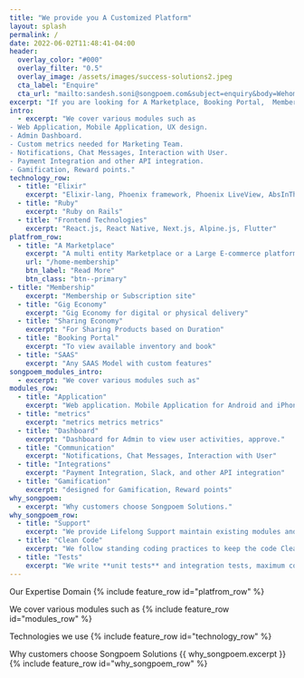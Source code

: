 ```yaml
---
title: "We provide you A Customized Platform"
layout: splash
permalink: /
date: 2022-06-02T11:48:41-04:00
header:
  overlay_color: "#000"
  overlay_filter: "0.5"
  overlay_image: /assets/images/success-solutions2.jpeg
  cta_label: "Enquire"
  cta_url: "mailto:sandesh.soni@songpoem.com&subject=enquiry&body=Wehomepage"
excerpt: "If you are looking for A Marketplace, Booking Portal,  Membership or Subscription site, SAAS"
intro: 
  - excerpt: "We cover various modules such as
- Web Application, Mobile Application, UX design.
- Admin Dashboard.
- Custom metrics needed for Marketing Team.
- Notifications, Chat Messages, Interaction with User.
- Payment Integration and other API integration.
- Gamification, Reward points."
technology_row:
  - title: "Elixir"
    excerpt: "Elixir-lang, Phoenix framework, Phoenix LiveView, AbsInThe"
  - title: "Ruby"
    excerpt: "Ruby on Rails"
  - title: "Frontend Technologies"
    excerpt: "React.js, React Native, Next.js, Alpine.js, Flutter"
platfrom_row:
  - title: "A Marketplace"
    excerpt: "A multi entity Marketplace or a Large E-commerce platform"
    url: "/home-membership"
    btn_label: "Read More"
    btn_class: "btn--primary"
- title: "Membership"
    excerpt: "Membership or Subscription site"
  - title: "Gig Economy"
    excerpt: "Gig Economy for digital or physical delivery"
  - title: "Sharing Economy"
    excerpt: "For Sharing Products based on Duration"
  - title: "Booking Portal"
    excerpt: "To view available inventory and book"
  - title: "SAAS"
    excerpt: "Any SAAS Model with custom features"
songpoem_modules_intro: 
  - excerpt: "We cover various modules such as"
modules_row:
  - title: "Application"
    excerpt: "Web application. Mobile Application for Android and iPhone."
  - title: "metrics"
    excerpt: "metrics metrics metrics"
  - title: "Dashboard"
    excerpt: "Dashboard for Admin to view user activities, approve."
  - title: "Communication"
    excerpt: "Notifications, Chat Messages, Interaction with User"
  - title: "Integrations"
    excerpt: "Payment Integration, Slack, and other API integration"
  - title: "Gamification"
    excerpt: "designed for Gamification, Reward points"
why_songpoem:
  - excerpt: "Why customers choose Songpoem Solutions."
why_songpoem_row:
  - title: "Support"
    excerpt: "We provide Lifelong Support maintain existing modules and future additions."
  - title: "Clean Code"
    excerpt: "We follow standing coding practices to keep the code Clean and Modular."
  - title: "Tests"
    excerpt: "We write **unit tests** and integration tests, maximum code coverage."
---
```

Our Expertise Domain
{% include feature_row id="platfrom_row" %}

We cover various modules such as
{% include feature_row id="modules_row" %}

Technologies we use
{% include feature_row id="technology_row" %}

Why customers choose Songpoem Solutions
{{ why_songpoem.excerpt }}
{% include feature_row id="why_songpoem_row" %}
